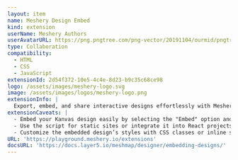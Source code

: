 ```yaml
---
layout: item
name: Meshery Design Embed
kind: extension
userName: Meshery Authors
userAvatarURL: https://png.pngtree.com/png-vector/20191104/ourmid/pngtree-businessman-avatar-cartoon-style-png-image_1953664.jpg
type: Collaboration
compatibility: 
  - HTML
  - CSS
  - JavaScript
extensionId: 2d54f372-10e5-4c4e-8d23-b9c35c68ce98
logo: /assets/images/meshery-logo.svg
image: /assets/images/logos/meshery-logo.png
extensionInfo: |
  Export, embed, and share interactive designs effortlessly with Meshery Design Embedding.
extensionCaveats: |
  - Embed your Kanvas design easily by selecting the "Embed" option and downloading the embedding script.
  - Use the script for static sites or integrate it into React projects with the 'meshery-design-embed' package.
  - Customize the embedded design’s styles with CSS classes or inline styles as needed.
URL: 'https://playground.meshery.io/extensions'
docsURL: 'https://docs.layer5.io/meshmap/designer/embedding-designs/'
---
```

